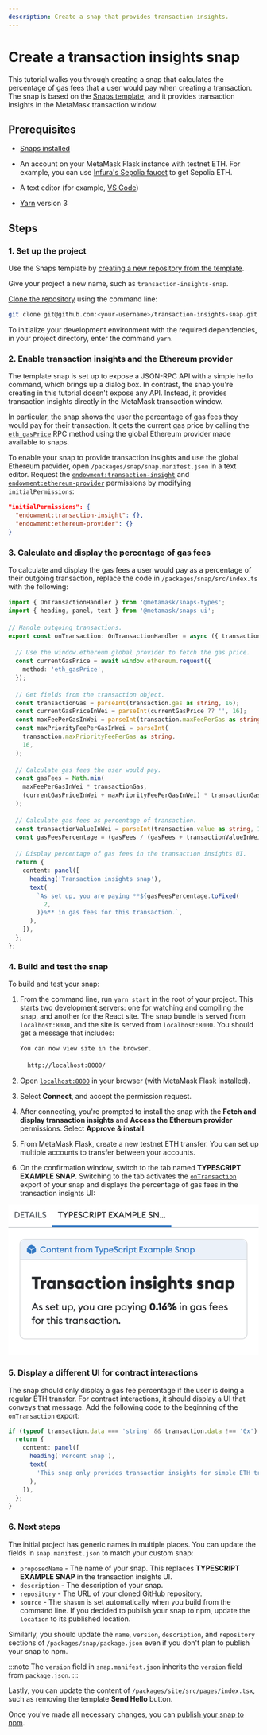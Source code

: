 ```yaml
---
description: Create a snap that provides transaction insights.
---
```


# Create a transaction insights snap

This tutorial walks you through creating a snap that calculates the percentage of gas fees that
a user would pay when creating a transaction.
The snap is based on the
[Snaps template](https://github.com/MetaMask/template-snap-monorepo), and it provides transaction
insights in the MetaMask transaction window.

## Prerequisites

- [Snaps installed](../get-started/install-snaps.md)

- An account on your MetaMask Flask instance with testnet ETH.
  For example, you can use [Infura's Sepolia faucet](https://www.infura.io/faucet) to get Sepolia ETH.

- A text editor (for example, [VS Code](https://code.visualstudio.com/))

- [Yarn](https://yarnpkg.com/) version 3

## Steps

### 1. Set up the project

Use the Snaps template by
[creating a new repository from the template](https://github.com/MetaMask/template-snap-monorepo/generate).

Give your project a new name, such as `transaction-insights-snap`.

[Clone the repository](https://docs.github.com/en/repositories/creating-and-managing-repositories/cloning-a-repository)
using the command line:

```bash
git clone git@github.com:<your-username>/transaction-insights-snap.git
```

To initialize your development environment with the required dependencies, in your project
directory, enter the command `yarn`.

### 2. Enable transaction insights and the Ethereum provider

The template snap is set up to expose a JSON-RPC API with a simple hello command, which brings up a
dialog box.
In contrast, the snap you're creating in this tutorial doesn't expose any API.
Instead, it provides transaction insights directly in the MetaMask transaction window.

In particular, the snap shows the user the percentage of gas fees they would pay for their transaction.
It gets the current gas price by calling the
[`eth_gasPrice`](https://metamask.github.io/api-playground/api-documentation/#eth_gasPrice) RPC
method using the global Ethereum provider made available to snaps.

To enable your snap to provide transaction insights and use the global Ethereum provider, open
`/packages/snap/snap.manifest.json` in a text editor.
Request the
[`endowment:transaction-insight`](../reference/permissions.md#endowment--transaction-insight) and
[`endowment:ethereum-provider`](../reference/permissions.md#endowment--ethereum-provider)
permissions by modifying `initialPermissions`:

```json title="snap.manifest.json"
"initialPermissions": {
  "endowment:transaction-insight": {},
  "endowment:ethereum-provider": {}
}
```

### 3. Calculate and display the percentage of gas fees

To calculate and display the gas fees a user would pay as a percentage of their outgoing transaction,
replace the code in `/packages/snap/src/index.ts` with the following:

```typescript title="index.ts"
import { OnTransactionHandler } from '@metamask/snaps-types';
import { heading, panel, text } from '@metamask/snaps-ui';

// Handle outgoing transactions.
export const onTransaction: OnTransactionHandler = async ({ transaction }) => {

  // Use the window.ethereum global provider to fetch the gas price.
  const currentGasPrice = await window.ethereum.request({
    method: 'eth_gasPrice',
  });
  
  // Get fields from the transaction object.
  const transactionGas = parseInt(transaction.gas as string, 16);
  const currentGasPriceInWei = parseInt(currentGasPrice ?? '', 16);
  const maxFeePerGasInWei = parseInt(transaction.maxFeePerGas as string, 16);
  const maxPriorityFeePerGasInWei = parseInt(
    transaction.maxPriorityFeePerGas as string,
    16,
  );

  // Calculate gas fees the user would pay.
  const gasFees = Math.min(
    maxFeePerGasInWei * transactionGas,
    (currentGasPriceInWei + maxPriorityFeePerGasInWei) * transactionGas,
  );

  // Calculate gas fees as percentage of transaction.
  const transactionValueInWei = parseInt(transaction.value as string, 16);
  const gasFeesPercentage = (gasFees / (gasFees + transactionValueInWei)) * 100;

  // Display percentage of gas fees in the transaction insights UI.
  return {
    content: panel([
      heading('Transaction insights snap'),
      text(
        `As set up, you are paying **${gasFeesPercentage.toFixed(
          2,
        )}%** in gas fees for this transaction.`,
      ),
    ]),
  };
};
```

### 4. Build and test the snap

To build and test your snap:

1. From the command line, run `yarn start` in the root of your project.
    This starts two development servers: one for watching and compiling the snap, and another for the
    React site.
    The snap bundle is served from `localhost:8080`, and the site is served from `localhost:8000`.
    You should get a message that includes:

    ```bash
    You can now view site in the browser.
    
      http://localhost:8000/
    ```

2. Open [`localhost:8000`](http://localhost:8000) in your browser (with MetaMask Flask installed).

3. Select **Connect**, and accept the permission request.

4. After connecting, you're prompted to install the snap with the **Fetch and display transaction
    insights** and **Access the Ethereum provider** permissions.
    Select **Approve & install**.

5. From MetaMask Flask, create a new testnet ETH transfer.
    You can set up multiple accounts to transfer between your accounts.

6. On the confirmation window, switch to the tab named **TYPESCRIPT EXAMPLE SNAP**.
    Switching to the tab activates the [`onTransaction`](../reference/exports.md#ontransaction)
    export of your snap and displays the percentage of gas fees in the transaction insights UI:

<p align="center">

![Transaction insights UI](../assets/transaction-insights.png)

</p>

### 5. Display a different UI for contract interactions

The snap should only display a gas fee percentage if the user is doing a regular ETH transfer.
For contract interactions, it should display a UI that conveys that message.
Add the following code to the beginning of the `onTransaction` export:

```typescript
if (typeof transaction.data === 'string' && transaction.data !== '0x') {
  return {
    content: panel([
      heading('Percent Snap'),
      text(
        'This snap only provides transaction insights for simple ETH transfers.',
      ),
    ]),
  };
}
```

### 6. Next steps

The initial project has generic names in multiple places.
You can update the fields in `snap.manifest.json` to match your custom snap:

- `proposedName` - The name of your snap.
  This replaces **TYPESCRIPT EXAMPLE SNAP** in the transaction insights UI.
- `description` - The description of your snap.
- `repository` - The URL of your cloned GitHub repository.
- `source` - The `shasum` is set automatically when you build from the command line.
  If you decided to publish your snap to npm, update the `location` to its published location.

Similarly, you should update the `name`, `version`, `description`, and `repository` sections of
`/packages/snap/package.json` even if you don't plan to publish your snap to npm.

:::note
The `version` field in `snap.manifest.json` inherits the `version` field from `package.json`.
:::

Lastly, you can update the content of `/packages/site/src/pages/index.tsx`, such as removing the
template **Send Hello** button.

Once you've made all necessary changes, you can
[publish your snap to npm](../how-to/develop-a-snap.md#publish-your-snap).

